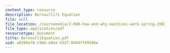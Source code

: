```yaml
---
content_type: resource
description: Bernoulli?s Equation
file: null
file_location: /coursemedia/2-000-how-and-why-machines-work-spring-2002/a0280a78c9bbe84a53278d44ff49586e_BernoulliEquation.pdf
file_type: application/pdf
resourcetype: Document
title: BernoulliEquation.pdf
uid: a0280a78-c9bb-e84a-5327-8d44ff49586e
---
```

